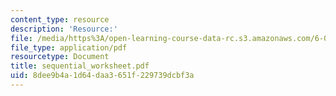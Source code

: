 ```yaml
---
content_type: resource
description: 'Resource:'
file: /media/https%3A/open-learning-course-data-rc.s3.amazonaws.com/6-004-computation-structures-spring-2017/8dee9b4a1d64daa3651f229739dcbf3a_sequential_worksheet.pdf
file_type: application/pdf
resourcetype: Document
title: sequential_worksheet.pdf
uid: 8dee9b4a-1d64-daa3-651f-229739dcbf3a
---
```

